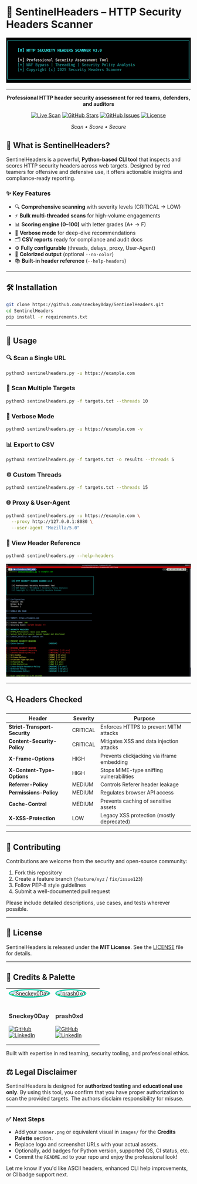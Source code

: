# 🔐 SentinelHeaders – HTTP Security Headers Scanner

<div align="center">

![SentinelHeaders Logo](https://raw.githubusercontent.com/sneckey0day/SentinelHeaders/main/images/HEADER.png)

---
**Professional HTTP header security assessment for red teams, defenders, and auditors**

[![Live Scan](https://img.shields.io/badge/🌐_Live_Scan-local-00d4aa?style=for-the-badge)](#)
[![GitHub Stars](https://img.shields.io/github/stars/sneckey0day/SentinelHeaders?style=for-the-badge&color=yellow)](https://github.com/sneckey0day/SentinelHeaders/stargazers)
[![GitHub Issues](https://img.shields.io/github/issues/sneckey0day/SentinelHeaders?style=for-the-badge&color=red)](https://github.com/sneckey0day/SentinelHeaders/issues)
[![License](https://img.shields.io/badge/License-MIT-blue?style=for-the-badge)](LICENSE)

*Scan • Score • Secure*
</div>

## 🚀 What is SentinelHeaders?

SentinelHeaders is a powerful, **Python-based CLI tool** that inspects and scores HTTP security headers across web targets. Designed by red teamers for offensive and defensive use, it offers actionable insights and compliance-ready reporting.

### ✨ Key Features

- 🔍 **Comprehensive scanning** with severity levels (CRITICAL → LOW)  
- ⚡ **Bulk multi-threaded scans** for high-volume engagements  
- 📊 **Scoring engine (0–100)** with letter grades (A+ → F)  
- 📝 **Verbose mode** for deep-dive recommendations  
- 🗂️ **CSV reports** ready for compliance and audit docs  
- ⚙️ **Fully configurable** (threads, delays, proxy, User-Agent)  
- 🎨 **Colorized output** (optional `--no-color`)  
- 📚 **Built-in header reference** (`--help-headers`)

---



## 🛠️ Installation

```bash
git clone https://github.com/sneckey0day/SentinelHeaders.git
cd SentinelHeaders
pip install -r requirements.txt
````

---

## 🚀 Usage

### 🔍 Scan a Single URL

```bash
python3 sentinelheaders.py -u https://example.com
```

### 📂 Scan Multiple Targets

```bash
python3 sentinelheaders.py -f targets.txt --threads 10
```

### 📢 Verbose Mode

```bash
python3 sentinelheaders.py -u https://example.com -v
```

### 📊 Export to CSV

```bash
python3 sentinelheaders.py -f targets.txt -o results --threads 5
```

### ⚙️ Custom Threads

```bash
python3 sentinelheaders.py -f targets.txt --threads 15
```

### 🌐 Proxy & User-Agent

```bash
python3 sentinelheaders.py -u https://example.com \
  --proxy http://127.0.0.1:8080 \
  --user-agent "Mozilla/5.0"
```

### 🧾 View Header Reference

```bash
python3 sentinelheaders.py --help-headers
```
![SentinelHeaders Logo](https://raw.githubusercontent.com/sneckey0day/SentinelHeaders/main/images/FILE.png)

---

## 🔍 Headers Checked

| Header                        | Severity | Purpose                                    |
| ----------------------------- | -------- | ------------------------------------------ |
| **Strict-Transport-Security** | CRITICAL | Enforces HTTPS to prevent MITM attacks     |
| **Content-Security-Policy**   | CRITICAL | Mitigates XSS and data injection attacks   |
| **X-Frame-Options**           | HIGH     | Prevents clickjacking via iframe embedding |
| **X-Content-Type-Options**    | HIGH     | Stops MIME-type sniffing vulnerabilities   |
| **Referrer-Policy**           | MEDIUM   | Controls Referer header leakage            |
| **Permissions-Policy**        | MEDIUM   | Regulates browser API access               |
| **Cache-Control**             | MEDIUM   | Prevents caching of sensitive assets       |
| **X-XSS-Protection**          | LOW      | Legacy XSS protection (mostly deprecated)  |

---

## 🤝 Contributing

Contributions are welcome from the security and open-source community:

1. Fork this repository
2. Create a feature branch (`feature/xyz` / `fix/issue123`)
3. Follow PEP‑8 style guidelines
4. Submit a well-documented pull request

Please include detailed descriptions, use cases, and tests wherever possible.

---

## 🪪 License

SentinelHeaders is released under the **MIT License**. See the [LICENSE](LICENSE) file for details.

---

## 🧠 Credits & Palette

<div align="left">
<table>
<tr>
<td align="left" width="50%">
<a href="https://github.com/sneckey0day">
<img src="https://github.com/sneckey0day.png" width="150" height="150" style="border-radius: 50%; border: 3px solid #00d4aa;" alt="Sneckey0Day">
</a>
<br><br>
<h3><a href="https://github.com/sneckey0day" style="text-decoration: none; color: #333;">Sneckey0Day</a></h3>
<p>
<a href="https://github.com/sneckey0day">
<img src="https://img.shields.io/badge/GitHub-sneckey0day-181717?style=flat-square&logo=github&logoColor=white" alt="GitHub">
</a>
<br>
<a href="https://www.linkedin.com/in/sneckey0day/">
<img src="https://img.shields.io/badge/LinkedIn-sneckey0day-0077B5?style=flat-square&logo=linkedin&logoColor=white" alt="LinkedIn">
</a>
</p>
</td>

<td align="left" width="50%">
<a href="https://github.com/prash0xd">
<img src="https://github.com/prash0xd.png" width="150" height="150" style="border-radius: 50%; border: 3px solid #00d4aa;" alt="prash0xd">
</a>
<br><br>
<h3><a href="https://github.com/prash0xd" style="text-decoration: none; color: #333;">prash0xd</a></h3>
<p>
<a href="https://github.com/prash0xd">
<img src="https://img.shields.io/badge/GitHub-prash0xd-181717?style=flat-square&logo=github&logoColor=white" alt="GitHub">
</a>
<br>
<a href="https://www.linkedin.com/in/prash0xd/">
<img src="https://img.shields.io/badge/LinkedIn-prash0xd-0077B5?style=flat-square&logo=linkedin&logoColor=white" alt="LinkedIn">
</a>
</p>
</td>
</tr>
</table>
</div>


Built with expertise in red teaming, security tooling, and professional ethics.


## ⚖️ Legal Disclaimer

SentinelHeaders is designed for **authorized testing** and **educational use only**. By using this tool, you confirm that you have proper authorization to scan the provided targets. The authors disclaim responsibility for misuse.

---

### ✅ Next Steps

* Add your `banner.png` or equivalent visual in `images/` for the **Credits Palette** section.
* Replace logo and screenshot URLs with your actual assets.
* Optionally, add badges for Python version, supported OS, CI status, etc.
* Commit the `README.md` to your repo and enjoy the professional look!

Let me know if you'd like ASCII headers, enhanced CLI help improvements, or CI badge support next.
